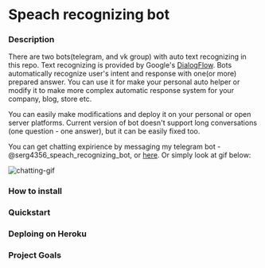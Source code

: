 # Speach recognizing bot

### Description

There are two bots(telegram, and vk group) with auto text recognizing in this repo. Text recognizing is provided by Google's [DialogFlow](https://dialogflow.com/). Bots automatically recognize user's intent and response with one(or more) prepared answer. You can use it for make your personal auto helper or modify it to make more complex automatic response system for your company, blog, store etc.

You can easily make modifications and deploy it on your personal or open server platforms. Current version of bot doesn't support long conversations (one question - one answer), but it can be easily fixed too.

You can get chatting expirience by messaging my telegram bot - @serg4356_speach_recognizing_bot, or [here](https://vk.com/club182829172). Or simply look at gif below:  

![chatting-gif](https://gph.is/g/aKnQvVl)

### How to install

### Quickstart

### Deploing on Heroku

### Project Goals
